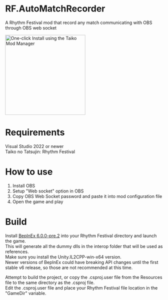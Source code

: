 # RF.AutoMatchRecorder
 A Rhythm Festival mod that record any match communicating with OBS through OBS web socket
 
 <a href="taikomodmanager:insertGithubLinkhereAndReplaceWithUrlShortener"> <img src="Resources/InstallButton.png" alt="One-click Install using the Taiko Mod Manager" width="256"/> </a>
 
# Requirements
 Visual Studio 2022 or newer\
 Taiko no Tatsujin: Rhythm Festival
 
 
# How to use
1. Install OBS
2. Setup "Web socket" option in OBS
3. Copy OBS Web Socket password and paste it into mod configuration file
4. Open the game and play

# Build
 Install [BepInEx 6.0.0-pre.2](https://github.com/BepInEx/BepInEx/releases/tag/v6.0.0-pre.2) into your Rhythm Festival directory and launch the game.\
 This will generate all the dummy dlls in the interop folder that will be used as references.\
 Make sure you install the Unity.IL2CPP-win-x64 version.\
 Newer versions of BepInEx could have breaking API changes until the first stable v6 release, so those are not recommended at this time.
 
 Attempt to build the project, or copy the .csproj.user file from the Resources file to the same directory as the .csproj file.\
 Edit the .csproj.user file and place your Rhythm Festival file location in the "GameDir" variable.
